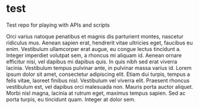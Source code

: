 # test
Test repo for playing with APIs and scripts

 Orci varius natoque penatibus et magnis dis parturient montes, nascetur ridiculus mus. Aenean sapien erat, hendrerit vitae ultricies eget, faucibus eu enim. Vestibulum ullamcorper erat augue, eu congue lectus tincidunt a. Integer imperdiet volutpat sem, a rhoncus mi aliquam id. Aenean ornare efficitur nisi, vel dapibus mi dapibus quis. In quis nibh sed erat viverra lacinia. Vestibulum tempus pulvinar ante, in pulvinar massa varius id. Lorem ipsum dolor sit amet, consectetur adipiscing elit. Etiam dui turpis, tempus a felis vitae, laoreet finibus nisl. Vestibulum vel viverra elit. Praesent rhoncus vestibulum est, vel dapibus orci malesuada non. Mauris porta auctor aliquet. Morbi nisl magna, lacinia at rutrum eget, maximus tempus sapien. Sed ac porta turpis, eu tincidunt quam. Integer at dolor sem. 
